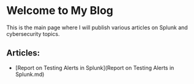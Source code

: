 # Welcome to My Blog

This is the main page where I will publish various articles on Splunk and cybersecurity topics.

<!-- Подключаем внешние CSS и JS файлы -->
<link rel="stylesheet" href="assets/style.css">
<script src="assets/script.js"></script>

## Articles:

- [Report on Testing Alerts in Splunk](Report on Testing Alerts in Splunk.md)
